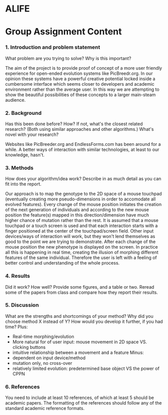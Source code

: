 # ALIFE


# Group Assignment Content
### 1. Introduction and problem statement
What problem are you trying to solve? Why is this important?

The aim of the project is to provide proof of concept of a more user friendly experience for open-ended evolution systems like PicBreedr.org. In our opinion these systems have a powerful creative potential locked inside a cumbersome interface which seems closer to developers and academic environment rather than the average user. In this way we are attempting to show the beautiful possibilities of these concepts to a larger main-steam audience.

### 2. Background
Has this been done before? How? If not, what's the closest related research? (Both using similar approaches and other algorithms.) What's novel with your research?

Websites like PicBreeder.org and EndlessForms.com has been around for a while. A better ways of interaction with similar technologies, at least to our knowledge, hasn't.

### 3. Methods
How does your algorithm/idea work? Describe in as much detail as you can fit into the report.

Our approach is to map the genotype to the 2D space of a mouse touchpad (eventually creating more pseudo-dimensions in order to accomodate all evolved features). Every change of the mouse position initiates the creation of the next generation of individuals and according to the new mouse position the feature(s) mapped in this direction/dimension have much higher chance of mutation rather than the rest. It is assumed that a mouse touchpad or a touch screen is used and that each interaction starts with a finger positioned at the center of the touchpad/screen field. Other input devices/ways of interaction will work, but they won't lend themselves as good to the point we are trying to demonstrate. After each change of the mouse position the new phenotype is displayed on the screen. In practice all this is happening in real time, creating the illusion of morphing different features of the same individual. Therefore the user is left with a feeling of better control and understanding of the whole process.

### 4. Results
Did it work? How well? Provide some figures, and a table or two. Reread some of the papers from class and compare how they report their results.

### 5. Discussion
What are the strengths and shortcomings of your method? Why did you choose method X instead of Y? How would you develop it further, if you had time?
Plus:
 - Real-time morphing/evolution
 - More natural for of user input: mouse movement in 2D space VS. clicking buttons
 - intuitive relationship between a movement and a feature
Minus:
 - dependent on input device/method
 - mutation only, no cross-over
 - relatively limited evolution: predetermined base object VS the power of CPPN



### 6. References
You need to include at least 10 references, of which at least 5 should be academic papers. The formatting of the references should follow any of the standard academic reference formats.
